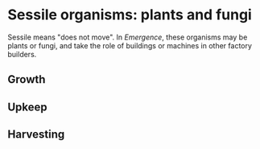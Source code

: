 
# Sessile organisms: plants and fungi

Sessile means "does not move".
In *Emergence*, these organisms may be plants or fungi, and take the role of buildings or machines in other factory builders.

## Growth

## Upkeep

## Harvesting
